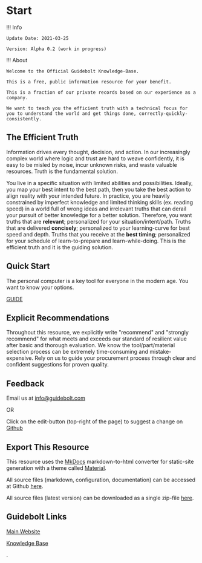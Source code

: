 # Start

!!! Info

	Update Date: 2021-03-25
	
	Version: Alpha 0.2 (work in progress)

!!! About

	Welcome to the Official Guidebolt Knowledge-Base.

	This is a free, public information resource for your benefit.
	
	This is a fraction of our private records based on our experience as a company.
	
	We want to teach you the efficient truth with a technical focus for you to understand the world and get things done, correctly-quickly-consistently.

## The Efficient Truth

Information drives every thought, decision, and action. In our increasingly complex world where logic and trust are hard to weave confidently, it is easy to be misled by noise, incur unknown risks, and waste valuable resources. Truth is the fundamental solution.

You live in a specific situation with limited abilities and possibilities. Ideally, you map your best intent to the best path, then you take the best action to align reality with your intended future. In practice, you are heavily constrained by imperfect knowledge and limited thinking skills (ex. reading speed) in a world full of wrong ideas and irrelevant truths that can derail your pursuit of better knowledge for a better solution. Therefore, you want truths that are **relevant**; personalized for your situation/intent/path. Truths that are delivered **concisely**; personalized to your learning-curve for best speed and depth. Truths that you receive at the **best timing**; personalized for your schedule of learn-to-prepare and learn-while-doing. This is the efficient truth and it is the guiding solution.

## Quick Start

The personal computer is a key tool for everyone in the modern age. You want to know your options.

[GUIDE](/guide/tools-computer)

## Explicit Recommendations

Throughout this resource, we explicitly write "recommend" and "strongly recommend" for what meets and exceeds our standard of resilient value after basic and thorough evaluation. We know the tool/part/material selection process can be extremely time-consuming and mistake-expensive. Rely on us to guide your procurement process through clear and confident suggestions for proven quality.

## Feedback

Email us at [info@guidebolt.com](mailto:info@guidebolt.com)

OR

Click on the edit-button (top-right of the page) to suggest a change on [Github](https://github.com/guidebolt/knowledge/)

## Export This Resource

This resource uses the [MkDocs](https://www.mkdocs.org/) markdown-to-html converter for static-site generation with a theme called [Material](https://squidfunk.github.io/mkdocs-material/).

All source files (markdown, configuration, documentation) can be accessed at Github [here](https://github.com/guidebolt/knowledge/).

All source files (latest version) can be downloaded as a single zip-file [here](https://github.com/Guidebolt/knowledge/archive/master.zip).

## Guidebolt Links

[Main Website](https://guidebolt.com/)

[Knowledge Base](https://knowledge.guidebolt.com/)


.
